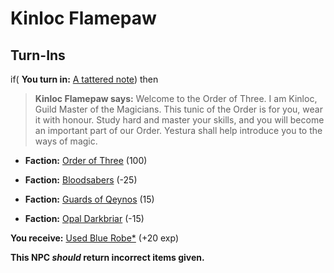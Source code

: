 # Kinloc Flamepaw
## Turn-Ins



if( **You turn in:** [A tattered note](/item/18719)) then 


>**Kinloc Flamepaw says:** Welcome to the Order of Three. I am Kinloc, Guild Master of the Magicians. This tunic of the Order is for you, wear it with honour. Study hard and master your skills, and you will become an important part of our Order. Yestura shall help introduce you to the ways of magic.


* __Faction:__ [Order of Three](/faction/342) (100)


* __Faction:__ [Bloodsabers](/faction/221) (-25)


* __Faction:__ [Guards of Qeynos](/faction/262) (15)


* __Faction:__ [Opal Darkbriar](/faction/296) (-15)


 **You receive:**  [Used Blue Robe*](/item/13543) (+20 exp)

**This NPC *should* return incorrect items given.**
